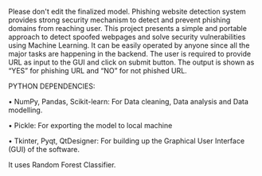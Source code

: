 Please don't edit the finalized model.
Phishing website detection system provides strong security mechanism to detect and prevent phishing domains from reaching user. This project presents a simple and portable approach to detect spoofed webpages and solve security vulnerabilities using Machine Learning. 
It can be easily operated by anyone since all the major tasks are happening in the backend. The user is required to provide URL as input to the GUI and click on submit button. The output is shown as “YES” for phishing URL and “NO” for not phished URL. 


PYTHON DEPENDENCIES:

   • NumPy, Pandas, Scikit-learn: For Data cleaning, Data analysis and Data modelling.

   • Pickle: For exporting the model to local machine
 
   • Tkinter, Pyqt, QtDesigner: For building up the Graphical User Interface (GUI) of the software. 
	
It uses Random Forest Classifier.
